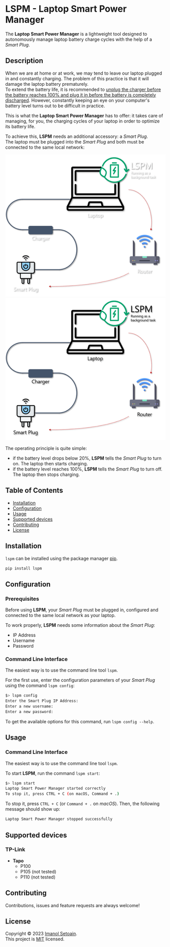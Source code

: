 # LSPM - Laptop Smart Power Manager

The **Laptop Smart Power Manager** is a lightweight tool 
designed to autonomously manage laptop battery 
charge cycles with the help of a _Smart Plug_.

## Description

When we are at home or at work, we may tend to leave our 
laptop plugged in and constantly charging.
The problem of this practice is that it will damage the 
laptop battery prematurely.<br />
To extend the battery life, it is recommended to [unplug 
the charger before the battery reaches 100% and plug it 
in before the battery is completely discharged](
https://www.wired.com/2013/09/laptop-battery/?cid=12494134).
However, constantly keeping an eye on your computer's 
battery level turns out to be difficult in practice.

This is what the **Laptop Smart Power Manager** has to 
offer: it takes care of managing, for you, the charging 
cycles of your laptop in order to optimize its battery 
life.

To achieve this, **LSPM** needs an additional accessory: 
a _Smart Plug_.<br />
The laptop must be plugged into the _Smart Plug_ and both 
must be connected to the same local network:

![Diagram of LSPM](./docs/static/lspm_schema_dark.png#gh-dark-mode-only)
![Diagram of LSPM](./docs/static/lspm_schema_light.png#gh-light-mode-only)

The operating principle is quite simple:

- if the battery level drops below 20%, **LSPM** tells the 
_Smart Plug_ to turn on. The laptop then starts charging.
- if the battery level reaches 100%, **LSPM** tells the 
_Smart Plug_ to turn off. The laptop then stops charging.

## Table of Contents

- [Installation](#installation)
- [Configuration](#configuration)
- [Usage](#usage)
- [Supported devices](#supported-devices)
- [Contributing](#contributing)
- [License](#license)

## Installation

`lspm` can be installed using the package manager 
[pip](https://pip.pypa.io/en/stable/).

```bash
pip install lspm
```

## Configuration

### Prerequisites

Before using **LSPM**, your _Smart Plug_ must be plugged in, 
configured and connected to the same local network as 
your laptop.

To work properly, **LSPM** needs some information 
about the _Smart Plug_:

- IP Address
- Username
- Password

### Command Line Interface

The easiest way is to use the command line tool `lspm`.

For the first use, enter the configuration parameters 
of your _Smart Plug_ using the command `lspm config`:

```bash
$> lspm config
Enter the Smart Plug IP Address:
Enter a new username: 
Enter a new password: 
```

To get the available options for this command, 
run `lspm config --help`.

## Usage

### Command Line Interface

The easiest way is to use the command line tool `lspm`.

To start **LSPM**, run the command `lspm start`:

```bash
$> lspm start
Laptop Smart Power Manager started correctly
To stop it, press CTRL + C (on macOS, Command + .)
```

To stop it, press `CTRL + C` (or `Command + .` 
on _macOS_). Then, the following message 
should show up:

```bash
Laptop Smart Power Manager stopped successfully
```

## Supported devices

### TP-Link

- **Tapo**
  - P100
  - P105 (not tested)
  - P110 (not tested)

## Contributing

Contributions, issues and feature requests are 
always welcome!

## License

Copyright © 2023 [Imanol Setoain](https://github.com/ImaSet).<br />
This project is [MIT](https://choosealicense.com/licenses/mit/) licensed.